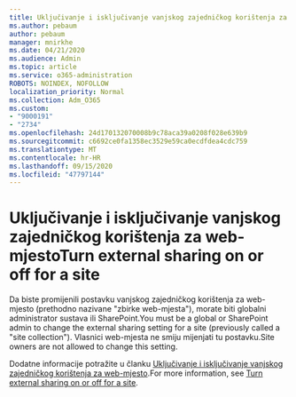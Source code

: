 ```yaml
---
title: Uključivanje i isključivanje vanjskog zajedničkog korištenja za web-mjesto
ms.author: pebaum
author: pebaum
manager: mnirkhe
ms.date: 04/21/2020
ms.audience: Admin
ms.topic: article
ms.service: o365-administration
ROBOTS: NOINDEX, NOFOLLOW
localization_priority: Normal
ms.collection: Adm_O365
ms.custom:
- "9000191"
- "2734"
ms.openlocfilehash: 24d170132070008b9c78aca39a0208f028e639b9
ms.sourcegitcommit: c6692ce0fa1358ec3529e59ca0ecdfdea4cdc759
ms.translationtype: MT
ms.contentlocale: hr-HR
ms.lasthandoff: 09/15/2020
ms.locfileid: "47797144"
---
```

# <a name="turn-external-sharing-on-or-off-for-a-site"></a><span data-ttu-id="fa232-102">Uključivanje i isključivanje vanjskog zajedničkog korištenja za web-mjesto</span><span class="sxs-lookup"><span data-stu-id="fa232-102">Turn external sharing on or off for a site</span></span>

<span data-ttu-id="fa232-103">Da biste promijenili postavku vanjskog zajedničkog korištenja za web-mjesto (prethodno nazivane "zbirke web-mjesta"), morate biti globalni administrator sustava ili SharePoint.</span><span class="sxs-lookup"><span data-stu-id="fa232-103">You must be a global or SharePoint admin to change the external sharing setting for a site (previously called a "site collection").</span></span> <span data-ttu-id="fa232-104">Vlasnici web-mjesta ne smiju mijenjati tu postavku.</span><span class="sxs-lookup"><span data-stu-id="fa232-104">Site owners are not allowed to change this setting.</span></span> 

<span data-ttu-id="fa232-105">Dodatne informacije potražite u članku [Uključivanje i isključivanje vanjskog zajedničkog korištenja za web-mjesto](https://docs.microsoft.com/sharepoint/change-external-sharing-site).</span><span class="sxs-lookup"><span data-stu-id="fa232-105">For more information, see [Turn external sharing on or off for a site](https://docs.microsoft.com/sharepoint/change-external-sharing-site).</span></span>
